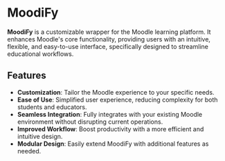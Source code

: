 # MoodiFy

**MoodiFy** is a customizable wrapper for the Moodle learning platform. It enhances Moodle's core functionality, providing users with an intuitive, flexible, and easy-to-use interface, specifically designed to streamline educational workflows.

## Features

- **Customization**: Tailor the Moodle experience to your specific needs.
- **Ease of Use**: Simplified user experience, reducing complexity for both students and educators.
- **Seamless Integration**: Fully integrates with your existing Moodle environment without disrupting current operations.
- **Improved Workflow**: Boost productivity with a more efficient and intuitive design.
- **Modular Design**: Easily extend MoodiFy with additional features as needed.